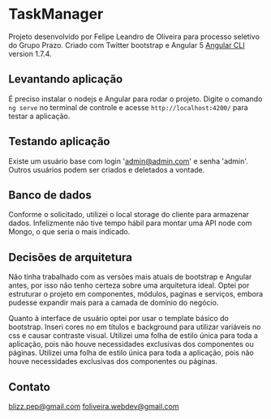 # TaskManager

Projeto desenvolvido por Felipe Leandro de Oliveira para processo seletivo do Grupo Prazo.
Criado com Twitter bootstrap e Angular 5 [Angular CLI](https://github.com/angular/angular-cli) version 1.7.4.

## Levantando aplicação

É preciso instalar o nodejs e Angular para rodar o projeto. 
Digite o comando `ng serve` no terminal de controle e acesse `http://localhost:4200/` para testar a aplicação.

## Testando aplicação

Existe um usuário base com login 'admin@admin.com' e senha 'admin'. 
Outros usuários podem ser criados e deletados a vontade.

## Banco de dados

Conforme o solicitado, utilizei o local storage do cliente para armazenar dados.
Infelizmente não tive tempo hábil para montar uma API node com Mongo, o que seria o mais indicado.

## Decisões de arquitetura

Não tinha trabalhado com as versões mais atuais de bootstrap e Angular antes, por isso não tenho certeza sobre uma arquitetura ideal.
Optei por estruturar o projeto em componentes, módulos, paginas e serviços, embora pudesse expandir mais para a camada de domínio do negócio.

Quanto à interface de usuário optei por usar o template básico do bootstrap.  Inseri cores no em títulos e background para utilizar variáveis no css e causar contraste visual. Utilizei uma folha de estilo única para toda a aplicação, pois não houve necessidades exclusivas dos componentes ou páginas. Utilizei uma folha de estilo única para toda a aplicação, pois não houve necessidades exclusivas dos componentes ou páginas.

## Contato

blizz.pep@gmail.com
foliveira.webdev@gmail.com


